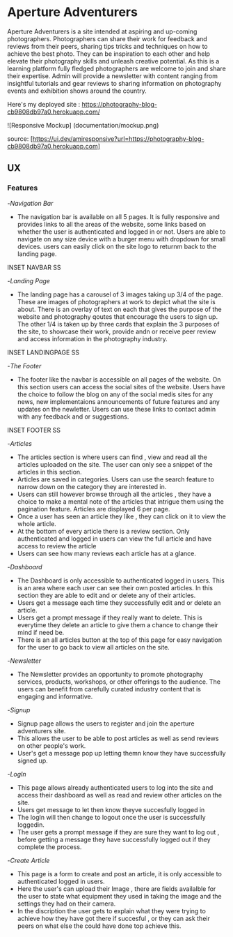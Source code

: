 # Aperture Adventurers

Aperture Adventurers is a site intended at aspiring and up-coming photographers. Photographers can share their work for feedback and reviews from their peers, sharing tips tricks and techniques on how to achieve the best photo. They can be inspiration to each other and help elevate their photography skills and unleash creative potential. As this is a learning platform fully fledged photographers are welcome to join and share their expertise. Admin will provide a newsletter with content ranging from insightful tutorials and gear reviews to sharing information on photography events and exhibition shows around the country.

Here's my deployed site :
https://photography-blog-cb9808db97a0.herokuapp.com/


![Responsive Mockup] (documentation/mockup.png)

source: [https://ui.dev/amiresponsive?url=https://photography-blog-cb9808db97a0.herokuapp.com]

## UX 

### Features

-_Navigation Bar_

- The navigation bar is available on all 5 pages. It is fully responsive and provides links to all the areas of the website, some links based on whether the user is authenticated and logged in or not. Users are able to navigate on any size device with a burger menu with dropdown for small devices. users can easily click on the site logo to returnm back to the landing page. 

INSET NAVBAR SS

-_Landing Page_

- The landing page has a carousel of 3 images taking up 3/4 of the page. These are images of photographers at work to depict what the site is about. There is an overlay of text on each that gives the purpose of the website and photography qoutes that encourage the users to sign up. The other 1/4 is taken up by three cards that explain the 3 purposes of the site, to showcase their work, provide andn or receive peer review and access information in the photography industry. 

INSET LANDINGPAGE SS

-_The Footer_

- The footer like the navbar is accessible on all pages of the website. On this section users can access the social sites of the website. Users have the choice to follow the blog on any of the social medis sites for any news, new implementaions announcements of future features and any updates on the newletter. Users can use these links to contact admin with any feedback and or suggestions. 

INSET FOOTER SS

-_Articles_

- The articles section is where users can find , view and read all the articles uploaded on the site. The user can only see a snippet of the articles in this section. 
- Articles are saved in categories. Users can use the search feature to narrow down on the category they are interested in. 
- Users can still however browse through all the articles , they have a choice to make a mental note of the articles that intrigue them using the pagination feature. Articles are displayed 6 per page. 
- Once a user has seen an article they like , they can click on it to view the whole article. 
- At the bottom of every article there is a review section. Only authenticated and logged in users can view the full article and have access to review the article 
- Users can see how many reviews each article has at a glance. 

-_Dashboard_

- The Dashboard is only accessible to authenticated logged in users. This is an area where each user can see their own posted articles. In this section they are able to edit and or delete any of their articles. 
- Users get a message each time they successfully edit and or delete an article. 
- Users get a prompt message if they really want to delete. This is everytime they delete an article to give them a chance to change their mind if need be. 
- There is an all articles button at the top of this page for easy navigation for the user to go back to view all articles on the site. 

-_Newsletter_

- The Newsletter provides an opportunity to promote photography services, products, workshops, or other offerings to the audience.  The users can benefit from carefully curated industry content that is engaging and informative. 

-_Signup_

- Signup page allows the users to register and join the aperture adventurers site. 
- This allows the user to be able to post articles as well as send reviews on other people's work. 
- User's get a message pop up letting themn know they have successfully signed up. 

-_LogIn_ 

- This page allows already authenticated users to log into the site and access their dashboard as well as read and review other articles on the site.  
- Users get message to let then know theyve succesfully logged in 
-  The logIn will then change to logout once the user is successfully loggedin.
- The user gets a prompt message if they are sure they want to log out , before getting a message they have successfully logged out if they complete the process. 

-_Create Article_

- This page is a form to create and post an article, it is only accessible to authenticated logged in users. 
- Here the user's can upload their Image , there are fields availalble for the user to state what equipment they used in taking the image and the settings they had on their camera. 
- In the discription the user gets to explain what they were trying to achieve how they have got there if succesful , or they can ask their peers on what else the could have done top achieve this.


































